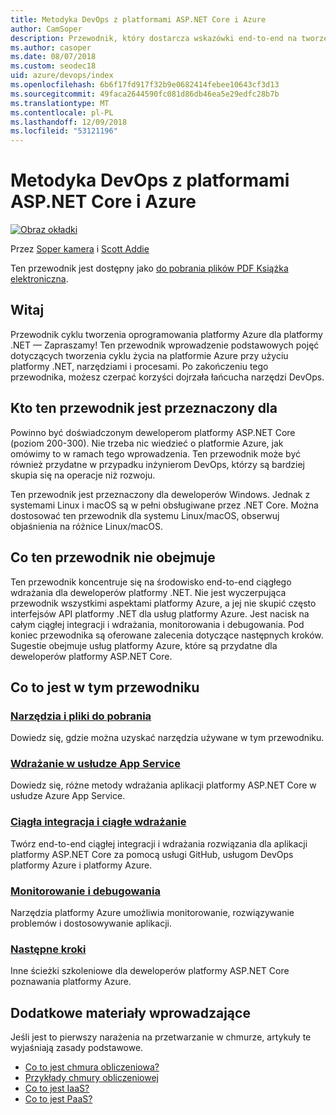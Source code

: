 ```yaml
---
title: Metodyka DevOps z platformami ASP.NET Core i Azure
author: CamSoper
description: Przewodnik, który dostarcza wskazówki end-to-end na tworzeniu potoku metodyki DevOps dla aplikacji ASP.NET Core hostowanych na platformie Azure.
ms.author: casoper
ms.date: 08/07/2018
ms.custom: seodec18
uid: azure/devops/index
ms.openlocfilehash: 6b6f17fd917f32b9e0682414febee10643cf3d13
ms.sourcegitcommit: 49faca2644590fc081d86db46ea5e29edfc28b7b
ms.translationtype: MT
ms.contentlocale: pl-PL
ms.lasthandoff: 12/09/2018
ms.locfileid: "53121196"
---
```

# <a name="devops-with-aspnet-core-and-azure"></a>Metodyka DevOps z platformami ASP.NET Core i Azure

[![Obraz okładki](./media/cover-large.png)](https://aka.ms/devopsbook)

Przez [Soper kamera](https://twitter.com/camsoper) i [Scott Addie](https://twitter.com/scottaddie)

Ten przewodnik jest dostępny jako [do pobrania plików PDF Książka elektroniczna](https://aka.ms/devopsbook).

## <a name="welcome"></a>Witaj 

Przewodnik cyklu tworzenia oprogramowania platformy Azure dla platformy .NET — Zapraszamy! Ten przewodnik wprowadzenie podstawowych pojęć dotyczących tworzenia cyklu życia na platformie Azure przy użyciu platformy .NET, narzędziami i procesami. Po zakończeniu tego przewodnika, możesz czerpać korzyści dojrzała łańcucha narzędzi DevOps.

## <a name="who-this-guide-is-for"></a>Kto ten przewodnik jest przeznaczony dla

Powinno być doświadczonym deweloperom platformy ASP.NET Core (poziom 200-300). Nie trzeba nic wiedzieć o platformie Azure, jak omówimy to w ramach tego wprowadzenia. Ten przewodnik może być również przydatne w przypadku inżynierom DevOps, którzy są bardziej skupia się na operacje niż rozwoju.

Ten przewodnik jest przeznaczony dla deweloperów Windows. Jednak z systemami Linux i macOS są w pełni obsługiwane przez .NET Core. Można dostosować ten przewodnik dla systemu Linux/macOS, obserwuj objaśnienia na różnice Linux/macOS.

## <a name="what-this-guide-doesnt-cover"></a>Co ten przewodnik nie obejmuje

Ten przewodnik koncentruje się na środowisko end-to-end ciągłego wdrażania dla deweloperów platformy .NET. Nie jest wyczerpująca przewodnik wszystkimi aspektami platformy Azure, a jej nie skupić często interfejsów API platformy .NET dla usług platformy Azure. Jest nacisk na całym ciągłej integracji i wdrażania, monitorowania i debugowania. Pod koniec przewodnika są oferowane zalecenia dotyczące następnych kroków. Sugestie obejmuje usług platformy Azure, które są przydatne dla deweloperów platformy ASP.NET Core.

## <a name="whats-in-this-guide"></a>Co to jest w tym przewodniku

### <a name="tools-and-downloadsxrefazuredevopstools-and-downloads"></a>[Narzędzia i pliki do pobrania](xref:azure/devops/tools-and-downloads)

Dowiedz się, gdzie można uzyskać narzędzia używane w tym przewodniku.

### <a name="deploy-to-app-servicexrefazuredevopsdeploy-to-app-service"></a>[Wdrażanie w usłudze App Service](xref:azure/devops/deploy-to-app-service)

Dowiedz się, różne metody wdrażania aplikacji platformy ASP.NET Core w usłudze Azure App Service.

### <a name="continuous-integration-and-deploymentxrefazuredevopscicd"></a>[Ciągła integracja i ciągłe wdrażanie](xref:azure/devops/cicd)

Twórz end-to-end ciągłej integracji i wdrażania rozwiązania dla aplikacji platformy ASP.NET Core za pomocą usługi GitHub, usługom DevOps platformy Azure i platformy Azure.

### <a name="monitor-and-debugxrefazuredevopsmonitor"></a>[Monitorowanie i debugowania](xref:azure/devops/monitor)

Narzędzia platformy Azure umożliwia monitorowanie, rozwiązywanie problemów i dostosowywanie aplikacji.

### <a name="next-stepsxrefazuredevopsnext-steps"></a>[Następne kroki](xref:azure/devops/next-steps)

Inne ścieżki szkoleniowe dla deweloperów platformy ASP.NET Core poznawania platformy Azure.

## <a name="additional-introductory-reading"></a>Dodatkowe materiały wprowadzające

Jeśli jest to pierwszy narażenia na przetwarzanie w chmurze, artykuły te wyjaśniają zasady podstawowe.

* [Co to jest chmura obliczeniowa?](https://azure.microsoft.com/overview/what-is-cloud-computing/)
* [Przykłady chmury obliczeniowej](https://azure.microsoft.com/overview/examples-of-cloud-computing/)
* [Co to jest IaaS?](https://azure.microsoft.com/overview/what-is-iaas/)
* [Co to jest PaaS?](https://azure.microsoft.com/overview/what-is-paas/)
